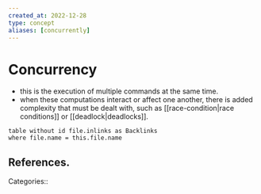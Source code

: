 ```yaml
---
created_at: 2022-12-28
type: concept
aliases: [concurrently]
---
```


# Concurrency

- this is the execution of multiple commands at the same time.
- when these computations interact or affect one another, there is added complexity that must be dealt with, such as [[race-condition|race conditions]] or [[deadlock|deadlocks]].

```dataview
table without id file.inlinks as Backlinks
where file.name = this.file.name
```

## References.

Categories::

